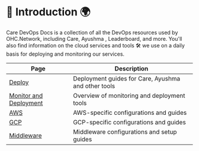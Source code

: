 # 🌟 Introduction 🌍

Care DevOps Docs is a collection of all the DevOps resources used by OHC.Network, including Care, Ayushma , Leaderboard, and more. You'll also find information on the cloud services and tools 🛠️ we use on a daily basis for deploying and monitoring our services.

| Page | Description |
| --- | --- |
| [Deploy](Deploy/) | Deployment guides for Care, Ayushma and other tools |
| [Monitor and Deployment](Monitor%20and%20Deployment) | Overview of monitoring and deployment tools |
| [AWS](aws/) | AWS-specific configurations and guides |
| [GCP](gcp/) | GCP-specific configurations and guides |
| [Middleware](middleware/) | Middleware configurations and setup guides |